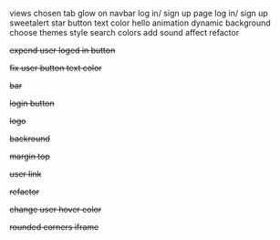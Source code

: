 views
chosen tab glow on navbar
log in/ sign up page 
log in/ sign up sweetalert
star button text color
hello animation
dynamic background
choose themes
style search colors
add sound affect
refactor

~~expend user loged in button~~

~~fix user button text color~~

~~bar~~

~~login button~~

~~logo~~

~~backround~~

~~margin top~~

~~user link~~

~~refactor~~

~~change user hover color~~

~~rounded corners iframe~~
